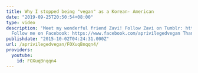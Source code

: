 ```yaml
---
title: Why I stopped being "vegan" as a Korean- American
date: "2019-09-25T20:50:54+08:00"
type: video
description: 'Meet my wonderful friend Zavi! Follow Zavi on Tumblr: http://gashinaa.tumblr.com
  Follow me on Facebook: https://www.facebook.com/aprivilegedvegan Thanks for watching!'
publishdate: "2015-10-02T04:24:31.000Z"
url: /aprivilegedvegan/FOXuqBnqqn4/
providers:
  youtube:
    id: FOXuqBnqqn4
---
```

